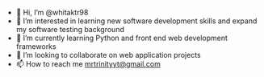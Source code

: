 - 👋 Hi, I’m @whitaktr98
- 👀 I’m interested in learning new software development skills and expand my software testing background
- 🌱 I’m currently learning Python and front end web development frameworks
- 💞️ I’m looking to collaborate on web application projects
- 📫 How to reach me mrtrinityyt@gmail.com

<!---
whitaktr98/whitaktr98 is a ✨ special ✨ repository because its `README.md` (this file) appears on your GitHub profile.
You can click the Preview link to take a look at your changes.
--->
